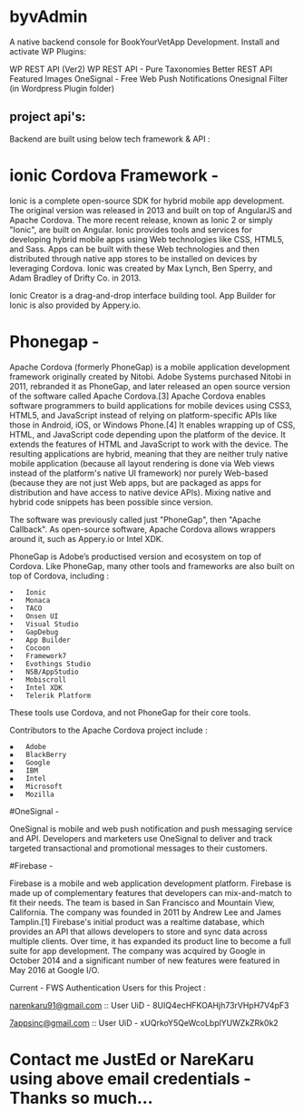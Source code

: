 # byvAdmin
A native backend console for BookYourVetApp Development.
Install and activate WP Plugins:

WP REST API (Ver2) 
WP REST API - Pure Taxonomies
Better REST API Featured Images
OneSignal - Free Web Push Notifications
Onesignal Filter (in Wordpress Plugin folder)

## project api's:
Backend are built using below tech framework & API :

# ionic Cordova Framework -

Ionic is a complete open-source SDK for hybrid mobile app development. The original version was released in 2013 and built on top of AngularJS and Apache Cordova. The more recent release, known as Ionic 2 or simply "Ionic", are built on Angular. Ionic provides tools and services for developing hybrid mobile apps using Web technologies like CSS, HTML5, and Sass. Apps can be built with these Web technologies and then distributed through native app stores to be installed on devices by leveraging Cordova. Ionic was created by Max Lynch, Ben Sperry, and Adam Bradley of Drifty Co. in 2013.

Ionic Creator is a drag-and-drop interface building tool. App Builder for Ionic is also provided by Appery.io.

# Phonegap -
Apache Cordova (formerly PhoneGap) is a mobile application development framework originally created by Nitobi. Adobe Systems purchased Nitobi in 2011, rebranded it as PhoneGap, and later released an open source version of the software called Apache Cordova.[3] Apache Cordova enables software programmers to build applications for mobile devices using CSS3, HTML5, and JavaScript instead of relying on platform-specific APIs like those in Android, iOS, or Windows Phone.[4] It enables wrapping up of CSS, HTML, and JavaScript code depending upon the platform of the device. It extends the features of HTML and JavaScript to work with the device. The resulting applications are hybrid, meaning that they are neither truly native mobile application (because all layout rendering is done via Web views instead of the platform's native UI framework) nor purely Web-based (because they are not just Web apps, but are packaged as apps for distribution and have access to native device APIs). Mixing native and hybrid code snippets has been possible since version.

The software was previously called just "PhoneGap", then "Apache Callback". As open-source software, Apache Cordova allows wrappers around it, such as Appery.io or Intel XDK.

PhoneGap is Adobe’s productised version and ecosystem on top of Cordova. Like PhoneGap, many other tools and frameworks are also built on top of Cordova, including : 

	•	Ionic
	•	Monaca 
	•	TACO 
	•	Onsen UI 
	•	Visual Studio
	•	GapDebug
	•	App Builder
	•	Cocoon
	•	Framework7
	•	Evothings Studio
	•	NSB/AppStudio 
	•	Mobiscroll
	•	Intel XDK
	•	Telerik Platform

These tools use Cordova, and not PhoneGap for their core tools.

Contributors to the Apache Cordova project include :

	▪	Adobe
	▪	BlackBerry
	▪	Google
	▪	IBM
	▪	Intel 
	▪	Microsoft
	▪	Mozilla

#OneSignal -

OneSignal is mobile and web push notification and push messaging service and API. Developers and marketers use OneSignal to deliver and track targeted transactional and promotional messages to their customers.

#Firebase -

Firebase is a mobile and web application development platform. Firebase is made up of complementary features that developers can mix-and-match to fit their needs. The team is based in San Francisco and Mountain View, California. The company was founded in 2011 by Andrew Lee and James Tamplin.[1] Firebase's initial product was a realtime database, which provides an API that allows developers to store and sync data across multiple clients. Over time, it has expanded its product line to become a full suite for app development. The company was acquired by Google in October 2014 and a significant number of new features were featured in May 2016 at Google I/O.

Current - FWS Authentication Users for this Project :

narenkaru91@gmail.com ::
User UiD - 8UIQ4ecHFKOAHjh73rVHpH7V4pF3

7appsinc@gmail.com ::
User UiD - xUQrkoY5QeWcoLbplYUWZkZRk0k2

# Contact me JustEd or NareKaru using above email credentials - Thanks so much...


